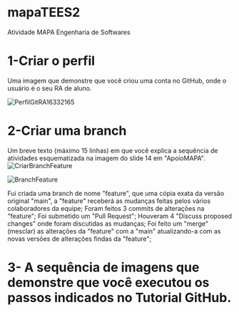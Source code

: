 # mapaTEES2
Atividade MAPA Engenharia de Softwares

# 1-Criar o perfil
Uma imagem que demonstre que você criou uma conta no GitHub, onde o usuário é o seu RA de aluno.

![PerfilGitRA16332165](https://github.com/RAmod54-2023/mapaTEES2/assets/152905999/a168aa97-1534-4973-98c4-6177c05496f8)


# 2-Criar uma branch
Um breve texto (máximo 15 linhas) em que você explica a sequência de atividades esquematizada na imagem do slide 14 em "ApoioMAPA".
![CriarBranchFeature](https://github.com/RAmod54-2023/mapaTEES2/assets/152905999/b6435f99-ab52-4b7b-a22c-ffc9e87efed0)


![BranchFeature](https://github.com/RAmod54-2023/mapaTEES2/assets/152905999/417bb771-17df-4351-9399-08e5a2eb2d9b)

Fui criada uma branch de nome "feature", que uma cópia exata da versão original "main", a "feature" receberá as mudanças feitas pelos vários colaboradores da equipe;
Foram feitos 3 commits de alterações na "feature";
Foi submetido um "Pull Request";
Houveram 4 "Discuss proposed changes" onde foram discutidas as mudanças;
Foi feito um "merge" (mesclar) as alterações da "feature" com a "main" atualizando-a com as novas versões de alterações findas da "feature";

# 3- A sequência de imagens que demonstre que você executou os passos indicados no Tutorial GitHub.



